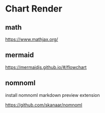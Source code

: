# Chart Render

## math

<https://www.mathjax.org/>

## mermaid

<https://mermaidjs.github.io/#/flowchart>

## nomnoml

install nomnoml markdown preview extension

<https://github.com/skanaar/nomnoml>
